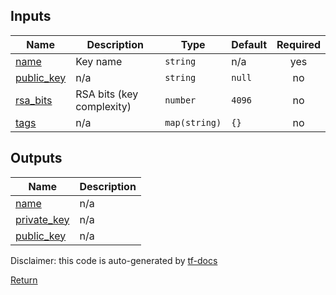 <!-- BEGIN_TF_DOCS -->



## Inputs

| Name | Description | Type | Default | Required |
|------|-------------|------|---------|:--------:|
| <a name="input_name"></a> [name](#input\_name) | Key name | `string` | n/a | yes |
| <a name="input_public_key"></a> [public\_key](#input\_public\_key) | n/a | `string` | `null` | no |
| <a name="input_rsa_bits"></a> [rsa\_bits](#input\_rsa\_bits) | RSA bits (key complexity) | `number` | `4096` | no |
| <a name="input_tags"></a> [tags](#input\_tags) | n/a | `map(string)` | `{}` | no |

## Outputs

| Name | Description |
|------|-------------|
| <a name="output_name"></a> [name](#output\_name) | n/a |
| <a name="output_private_key"></a> [private\_key](#output\_private\_key) | n/a |
| <a name="output_public_key"></a> [public\_key](#output\_public\_key) | n/a |

Disclaimer: this code is auto-generated by [tf-docs](https://terraform-docs.io)

[Return](../README.md)
<!-- END_TF_DOCS -->